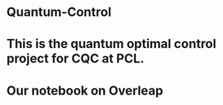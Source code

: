 # Quantum-Control

# This is the quantum optimal control project for CQC at PCL. 
# Our notebook on Overleap 
